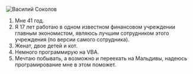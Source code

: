 
![Василий Соколов](я.jpg)
1. Мне 41 год.
2. Я 17 лет работаю в одном известном финансовом учреждении главным экономистом, являюсь лучшим сотрудником этого учреждения (по версии самого сотрудника).
3. Женат, двое детей и кот.
4. Немного программирую на VBA.
5. Мечтаю побывать, а возможно и переехать на Мальдивы, надеюсь програмирование мне в этом поможет.